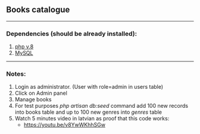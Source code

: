 ## Books catalogue
---
### **Dependencies (should be already installed):**
1. [php v.8](https://www.php.net/downloads.php)
2. [MySQL](https://www.mysql.com/downloads/)
---
### **Notes:**
1. Login as administrator. (User with role=admin in users table)
2. Click on Admin panel    
3. Manage books
4. For test purposes _php artisan db:seed_ command add 100 new records into books table and up to 100 new genres into _genres_ table
5. Watch 5 minutes video in latvian as proof that this code works:
    * https://youtu.be/v8YwWKhhSGw


